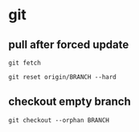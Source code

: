 # git

## pull after forced update

```shell
git fetch

git reset origin/BRANCH --hard
```

## checkout empty branch

```
git checkout --orphan BRANCH
```
